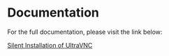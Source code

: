 # Documentation

For the full documentation, please visit the link below:

[Silent Installation of UltraVNC](https://blog.wuibaille.fr/2023/09/silent-installation-of-ultravnc/)
